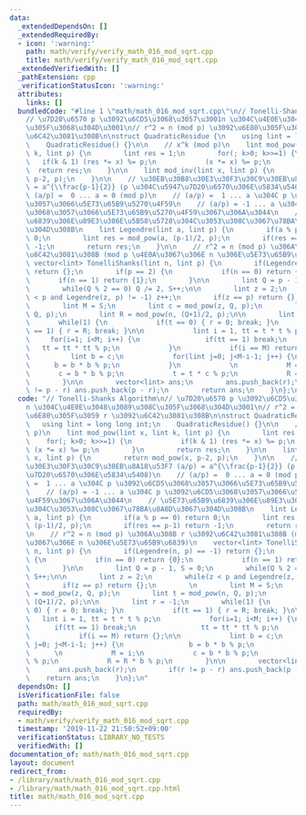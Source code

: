 ```yaml
---
data:
  _extendedDependsOn: []
  _extendedRequiredBy:
  - icon: ':warning:'
    path: math/verify/verify_math_016_mod_sqrt.cpp
    title: math/verify/verify_math_016_mod_sqrt.cpp
  _extendedVerifiedWith: []
  _pathExtension: cpp
  _verificationStatusIcon: ':warning:'
  attributes:
    links: []
  bundledCode: "#line 1 \"math/math_016_mod_sqrt.cpp\"\n// Tonelli-Shanks Algorithm\n\
    // \u7D20\u6570 p \u3092\u6CD5\u3068\u3057\u3001n \u304C\u4E0E\u3048\u3089\u308C\
    \u305F\u3068\u304D\u3001\n// r^2 = n (mod p) \u3092\u6E80\u305F\u3059 r \u3092\
    \u6C42\u3081\u308B\n\nstruct QuadraticResidue {\n    using lint = long long int;\n\
    \    QuadraticResidue() {}\n\n    // x^k (mod p)\n    lint mod_pow(lint x, lint\
    \ k, lint p) {\n        lint res = 1;\n        for(; k>0; k>>=1) {\n         \
    \   if(k & 1) (res *= x) %= p;\n            (x *= x) %= p;\n        }\n      \
    \  return res;\n    }\n\n    lint mod_inv(lint x, lint p) {\n        return mod_pow(x,\
    \ p-2, p);\n    }\n\n    // \u30EB\u30B8\u30E3\u30F3\u30C9\u30EB\u8A18\u53F7 (a/p)\
    \ = a^{\\frac{p-1}{2}} (p \u304C\u5947\u7D20\u6570\u306E\u5834\u5408)\n    //\
    \ (a/p) =  0 ... a = 0 (mod p)\n    // (a/p) =  1 ... a \u304C p \u3092\u6CD5\u3068\
    \u3057\u3066\u5E73\u65B9\u5270\u4F59\n    // (a/p) = -1 ... a \u304C p \u3092\u6CD5\
    \u3068\u3057\u3066\u5E73\u65B9\u5270\u4F59\u3067\u306A\u3044\n    // \u5E73\u65B9\
    \u6839\u306E\u89E3\u306E\u5B58\u5728\u304C\u3053\u308C\u3067\u78BA\u8A8D\u3067\
    \u304D\u308B\n    lint Legendre(lint a, lint p) {\n        if(a % p == 0) return\
    \ 0;\n        lint res = mod_pow(a, (p-1)/2, p);\n        if(res == p-1) return\
    \ -1;\n        return res;\n    }\n\n    // r^2 = n (mod p) \u306A\u308B r \u3092\
    \u6C42\u3081\u308B (mod p \u4E0A\u3067\u306E n \u306E\u5E73\u65B9\u6839)\n   \
    \ vector<lint> TonelliShanks(lint n, lint p) {\n        if(Legendre(n, p) == -1)\
    \ return {};\n        if(p == 2) {\n            if(n == 0) return {0};\n     \
    \       if(n == 1) return {1};\n        }\n\n        lint Q = p - 1, S = 0;\n\
    \        while(Q % 2 == 0) Q /= 2, S++;\n\n        lint z = 2;\n        while(z\
    \ < p and Legendre(z, p) != -1) z++;\n        if(z == p) return {};\n        \n\
    \        lint M = S;\n        lint c = mod_pow(z, Q, p);\n        lint t = mod_pow(n,\
    \ Q, p);\n        lint R = mod_pow(n, (Q+1)/2, p);\n\n        lint r = -1;\n \
    \       while(1) {\n            if(t == 0) { r = 0; break; }\n            if(t\
    \ == 1) { r = R; break; }\n\n            lint i = 1, tt = t * t % p;\n       \
    \     for(i=1; i<M; i++) {\n                if(tt == 1) break;\n             \
    \   tt = tt * tt % p;\n            }\n            if(i == M) return {};\n\n  \
    \          lint b = c;\n            for(lint j=0; j<M-i-1; j++) {\n          \
    \      b = b * b % p;\n            }\n            \n            M = i;\n     \
    \       c = b * b % p;\n            t = t * c % p;\n            R = R * b % p;\n\
    \        }\n\n        vector<lint> ans;\n        ans.push_back(r);\n        if(r\
    \ != p - r) ans.push_back(p - r);\n        return ans;\n    }\n};\n"
  code: "// Tonelli-Shanks Algorithm\n// \u7D20\u6570 p \u3092\u6CD5\u3068\u3057\u3001\
    n \u304C\u4E0E\u3048\u3089\u308C\u305F\u3068\u304D\u3001\n// r^2 = n (mod p) \u3092\
    \u6E80\u305F\u3059 r \u3092\u6C42\u3081\u308B\n\nstruct QuadraticResidue {\n \
    \   using lint = long long int;\n    QuadraticResidue() {}\n\n    // x^k (mod\
    \ p)\n    lint mod_pow(lint x, lint k, lint p) {\n        lint res = 1;\n    \
    \    for(; k>0; k>>=1) {\n            if(k & 1) (res *= x) %= p;\n           \
    \ (x *= x) %= p;\n        }\n        return res;\n    }\n\n    lint mod_inv(lint\
    \ x, lint p) {\n        return mod_pow(x, p-2, p);\n    }\n\n    // \u30EB\u30B8\
    \u30E3\u30F3\u30C9\u30EB\u8A18\u53F7 (a/p) = a^{\\frac{p-1}{2}} (p \u304C\u5947\
    \u7D20\u6570\u306E\u5834\u5408)\n    // (a/p) =  0 ... a = 0 (mod p)\n    // (a/p)\
    \ =  1 ... a \u304C p \u3092\u6CD5\u3068\u3057\u3066\u5E73\u65B9\u5270\u4F59\n\
    \    // (a/p) = -1 ... a \u304C p \u3092\u6CD5\u3068\u3057\u3066\u5E73\u65B9\u5270\
    \u4F59\u3067\u306A\u3044\n    // \u5E73\u65B9\u6839\u306E\u89E3\u306E\u5B58\u5728\
    \u304C\u3053\u308C\u3067\u78BA\u8A8D\u3067\u304D\u308B\n    lint Legendre(lint\
    \ a, lint p) {\n        if(a % p == 0) return 0;\n        lint res = mod_pow(a,\
    \ (p-1)/2, p);\n        if(res == p-1) return -1;\n        return res;\n    }\n\
    \n    // r^2 = n (mod p) \u306A\u308B r \u3092\u6C42\u3081\u308B (mod p \u4E0A\
    \u3067\u306E n \u306E\u5E73\u65B9\u6839)\n    vector<lint> TonelliShanks(lint\
    \ n, lint p) {\n        if(Legendre(n, p) == -1) return {};\n        if(p == 2)\
    \ {\n            if(n == 0) return {0};\n            if(n == 1) return {1};\n\
    \        }\n\n        lint Q = p - 1, S = 0;\n        while(Q % 2 == 0) Q /= 2,\
    \ S++;\n\n        lint z = 2;\n        while(z < p and Legendre(z, p) != -1) z++;\n\
    \        if(z == p) return {};\n        \n        lint M = S;\n        lint c\
    \ = mod_pow(z, Q, p);\n        lint t = mod_pow(n, Q, p);\n        lint R = mod_pow(n,\
    \ (Q+1)/2, p);\n\n        lint r = -1;\n        while(1) {\n            if(t ==\
    \ 0) { r = 0; break; }\n            if(t == 1) { r = R; break; }\n\n         \
    \   lint i = 1, tt = t * t % p;\n            for(i=1; i<M; i++) {\n          \
    \      if(tt == 1) break;\n                tt = tt * tt % p;\n            }\n\
    \            if(i == M) return {};\n\n            lint b = c;\n            for(lint\
    \ j=0; j<M-i-1; j++) {\n                b = b * b % p;\n            }\n      \
    \      \n            M = i;\n            c = b * b % p;\n            t = t * c\
    \ % p;\n            R = R * b % p;\n        }\n\n        vector<lint> ans;\n \
    \       ans.push_back(r);\n        if(r != p - r) ans.push_back(p - r);\n    \
    \    return ans;\n    }\n};\n"
  dependsOn: []
  isVerificationFile: false
  path: math/math_016_mod_sqrt.cpp
  requiredBy:
  - math/verify/verify_math_016_mod_sqrt.cpp
  timestamp: '2019-11-22 21:50:52+09:00'
  verificationStatus: LIBRARY_NO_TESTS
  verifiedWith: []
documentation_of: math/math_016_mod_sqrt.cpp
layout: document
redirect_from:
- /library/math/math_016_mod_sqrt.cpp
- /library/math/math_016_mod_sqrt.cpp.html
title: math/math_016_mod_sqrt.cpp
---
```

